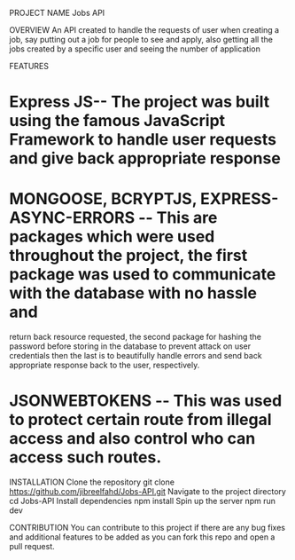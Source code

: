 PROJECT NAME
  Jobs API
  
OVERVIEW
  An API created to handle the requests of user when creating a job, say putting out a job for people to see and apply, also getting all the jobs created by a specific user and seeing the
  number of application
  
FEATURES
  #  Express JS-- The project was built using the famous JavaScript Framework to handle user requests and give back appropriate response
  #  MONGOOSE, BCRYPTJS, EXPRESS-ASYNC-ERRORS -- This are packages which were used throughout the project, the first package was used to communicate with the database with no hassle and 
  return back resource requested, the second package for hashing the password before storing in the database to prevent attack on user credentials then the last is to beautifully handle
  errors and send back appropriate response back to the user, respectively.
  #  JSONWEBTOKENS -- This was used to protect certain route from illegal access and also control who can access such routes.

INSTALLATION
  Clone the repository
    git clone https://github.com/jibreelfahd/Jobs-API.git
  Navigate to the project directory
    cd Jobs-API
  Install dependencies
    npm install
  Spin up the server
    npm run dev

  CONTRIBUTION
    You can contribute to this project if there are any bug fixes and additional features to be added as you can fork this repo and open a pull request. 
